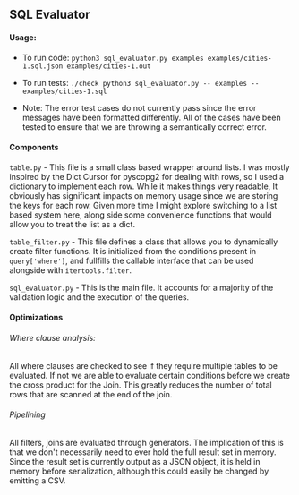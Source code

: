 ## SQL Evaluator

#### Usage:
* To run code: 
    ```python3 sql_evaluator.py examples examples/cities-1.sql.json examples/cities-1.out```
    
* To run tests: 
    ```./check python3 sql_evaluator.py -- examples --examples/cities-1.sql```

* Note: The error test cases do not currently pass since the error messages have been formatted differently. All of the cases have been tested to ensure that we are throwing a semantically correct error. 

#### Components
`table.py` - This file is a small class based wrapper around lists. I was mostly inspired by the Dict Cursor for pyscopg2 for dealing with rows, so I used a dictionary to implement each row. While it makes things very readable, It obviously has significant impacts on memory usage since we are storing the keys for each row. Given more time I might explore switching to a list based system here, along side some convenience functions that would allow you to treat the list as a dict.  

`table_filter.py` - This file defines a class that allows you to dynamically create filter functions. It is initialized from the conditions present in `query['where']`, and fullfills the callable interface that can be used alongside with `itertools.filter`.

`sql_evaluator.py` - This is the main file. It accounts for a majority of the validation logic and the execution of the queries. 

#### Optimizations

###### Where clause analysis: 
All where clauses are checked to see if they require multiple tables to be evaluated. If not we are able to evaluate certain conditions before we create the cross product for the Join. This greatly reduces the number of total rows that are scanned at the end of the join. 

###### Pipelining
All filters, joins are evaluated through generators. The implication of this is that we don't necessarily need to ever hold the full result set in memory. Since the result set is currently output as a JSON object, it is held in memory before serialization, although this could easily be changed by emitting a CSV. 
